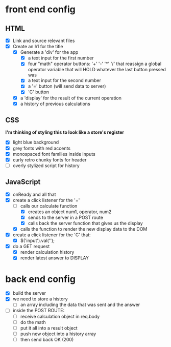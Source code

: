 # front end config
## HTML
  - [x] Link and source relevant files
  - [x] Create an h1 for the title
    - [x] Generate a 'div' for the app
        - [x] a text input for the first number
        - [x] four "math" operator buttons: '+' '-' '*' '/' that reassign a global operator variable that will HOLD whatever the last button pressed was
        - [x] a text input for the second number
        - [x] a '=' button (will send data to server)
        - [x] 'C' button
    - [x] a 'display' for the result of the current operation
    - [x] a history of previous calculations
## CSS
  **I'm thinking of styling this to look like a store's register** 

- [x] light blue background 
- [x] grey fonts with red accents
- [x] monospaced font families inside inputs
- [x] curly retro chunky fonts for header 
- [ ] overly stylized script for history 

## JavaScript
- [x] onReady and all that
- [x] create a click listener for the '=' 
    - [ ] calls our calculate function 
        - [x] creates an object num1, operator, num2
        - [x] sends to the server in a POST route
        - [x] calls back the server function that gives us the display
    - [x] calls the function to render the new display data to the DOM
-  [x] create a click listener for the 'C' that:
    - [x] $('input').val('');
- [x] do a GET request 
    - [x] render calculation history
    - [x] render latest answer to DISPLAY

# back end config

- [x] build the server
- [x] we need to store a history 
    - [ ] an array including the data that was sent and the answer
- [ ] inside the POST ROUTE:
    - [ ] receive calculation object in req.body
    - [ ] do the math
    - [ ] put it all into a result object
    - [ ] push new object into a history array
    - [ ] then send back OK (200)
